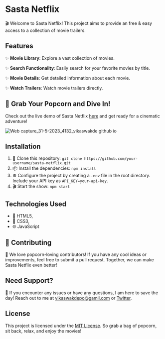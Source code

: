 # Sasta Netflix

🎬 Welcome to Sasta Netflix!
This project aims to provide an free & easy access to a collection of movie trailers.

## Features

✨ **Movie Library**: Explore a vast collection of movies.

✨ **Search Functionality**: Easily search for your favorite movies by title.

✨ **Movie Details**: Get detailed information about each movie.

✨ **Watch Trailers**: Watch movie trailers directly.

## 🍿 Grab Your Popcorn and Dive In!

Check out the live demo of Sasta Netflix [here](https://vikaswakde.github.io/Sasta-Netflix/) and get ready for a cinematic adventure!

![Web capture_31-5-2023_4132_vikaswakde github io](https://github.com/Anupkjha2601/food-recipes-website/assets/110342308/e75a7c70-b098-44e8-8081-a9a0721f1063)

## Installation

1. 🚀 Clone this repository: `git clone https://github.com/your-username/sasta-netflix.git`
2. 📦 Install the dependencies: `npm install`
3. ⚙️ Configure the project by creating a `.env` file in the root directory. Include your API key as `API_KEY=your-api-key`.
4. 🎬 Start the show: `npm start`


## Technologies Used

- 🎉 HTML5,
- 🎨  CSS3,
- 🌐  JavaScript

## 🙌 Contributing

🎉 We love popcorn-loving contributors!
If you have any cool ideas or improvements, feel free to submit a pull request.
Together, we can make Sasta Netflix even better!

## Need Support?

🤔 If you encounter any issues or have any questions,
I am here to save the day! Reach out to me at vikaswakdepc@gamil.com or <a href="https://twitter.com/vikaswakdeos">Twitter</a>.

## License

This project is licensed under the [MIT License](LICENSE).
So grab a bag of popcorn, sit back, relax, and enjoy the movies!
